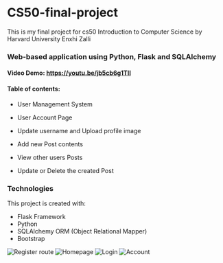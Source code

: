 # CS50-final-project
This is my final project for cs50 Introduction to Computer Science by Harvard University
Enxhi Zalli

### Web-based application using Python, Flask and SQLAlchemy
#### Video Demo:  <https://youtu.be/jb5cb6g1TII>


#### Table of contents:
* User Management System

* User Account Page
* Update username and Upload profile image
* Add new Post contents
* View other users Posts
* Update or Delete the created Post

### Technologies
This project is created with:
* Flask Framework
* Python
* SQLAlchemy ORM (Object Relational Mapper)
* Bootstrap


![Register route](https://user-images.githubusercontent.com/109679875/204850870-4803adf0-64a2-4781-8e61-779d8023307b.PNG)
![Homepage](https://user-images.githubusercontent.com/109679875/204850966-22686ac7-1f5f-4057-8d8f-7a92e86be2f2.PNG)
![Login](https://user-images.githubusercontent.com/109679875/204851303-2221913b-b3d9-48ad-911c-153beb24cffe.PNG)
![Account](https://user-images.githubusercontent.com/109679875/204851350-b87beeec-0de5-4314-93da-dd06fa7bc6c8.PNG)

